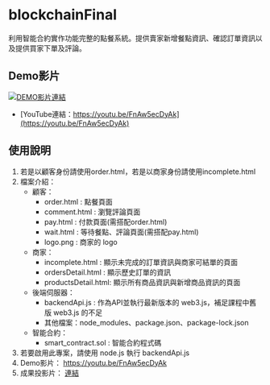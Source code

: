 # blockchainFinal
利用智能合約實作功能完整的點餐系統。提供賣家新增餐點資訊、確認訂單資訊以及提供買家下單及評論。
## Demo影片
[![DEMO影片連結](https://i9.ytimg.com/vi_webp/FnAw5ecDyAk/mq1.webp?sqp=CJTvk60G-oaymwEmCMACELQB8quKqQMa8AEB-AH-CYAC0AWKAgwIABABGBYgZSg2MA8=&rs=AOn4CLCeJp9rfDUz2RI9tldoOzqldo5tDQ)](https://youtu.be/FnAw5ecDyAk)
* [YouTube連結：https://youtu.be/FnAw5ecDyAk](https://youtu.be/FnAw5ecDyAk)

## 使用說明
1. 若是以顧客身份請使用order.html，若是以商家身份請使用incomplete.html
2. 檔案介紹：
    * 顧客：
        - order.html : 點餐頁面
        - comment.html : 瀏覽評論頁面
        - pay.html : 付款頁面(需搭配order.html)
        - wait.html : 等待餐點、評論頁面(需搭配pay.html)
        - logo.png : 商家的 logo
    * 商家：
        - incomplete.html : 顯示未完成的訂單資訊與商家可結單的頁面
        - ordersDetail.html : 顯示歷史訂單的資訊
        - productsDetail.html: 顯示所有商品資訊與新增商品資訊的頁面
    * 後端伺服器：
        - backendApi.js : 作為API並執行最新版本的 web3.js，補足課程中舊版 web3.js 的不足
        - 其他檔案：node_modules、package.json、package-lock.json
    * 智能合約：
        - smart_contract.sol : 智能合約程式碼 
3. 若要啟用此專案，請使用 node.js 執行 backendApi.js
4. Demo影片： https://youtu.be/FnAw5ecDyAk
5. 成果投影片： [連結]()
